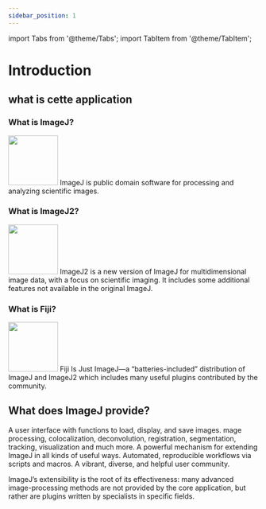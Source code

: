 ```yaml
---
sidebar_position: 1
---
```

import Tabs from '@theme/Tabs';
import TabItem from '@theme/TabItem';

# Introduction

## what is cette application

### What is ImageJ?

<img src="https://imagej.net/media/icons/imagej.png" width="100" height="100"/>
ImageJ is public domain software for processing and analyzing scientific images.

### What is ImageJ2?
<img src="https://imagej.net/media/icons/imagej2.png" width="100" height="100"/>
ImageJ2 is a new version of ImageJ for multidimensional image data, with a focus on scientific imaging. It includes some additional features not available in the original ImageJ.

### What is Fiji?
<img src="https://imagej.net/media/icons/fiji.svg" width="100" height="100"/>
Fiji Is Just ImageJ—a “batteries-included” distribution of ImageJ and ImageJ2 which includes many useful plugins contributed by the community.

## What does ImageJ provide?


<Tabs>
  <TabItem value="Application" label="Application">
    A user interface with functions to load, display, and save images.
  </TabItem>
    <TabItem value="Techniques" label="Techniques">
   mage processing, colocalization, deconvolution, registration, segmentation,
    tracking, visualization and much more.
  </TabItem>
    <TabItem value="Plugins" label="Plugins">
    	A powerful mechanism for extending ImageJ in all kinds of useful ways.
  </TabItem>
    <TabItem value="Scripting" label="Scripting">
    	Automated, reproducible workflows via scripts and macros.
  </TabItem>
<TabItem value="Forum" label="Forum">
    A vibrant, diverse, and helpful user community.
  </TabItem>
 
</Tabs>

ImageJ’s extensibility is the root of its effectiveness: many advanced 
image-processing methods are not provided by the core application, but rather are 
plugins written by specialists in specific fields.
